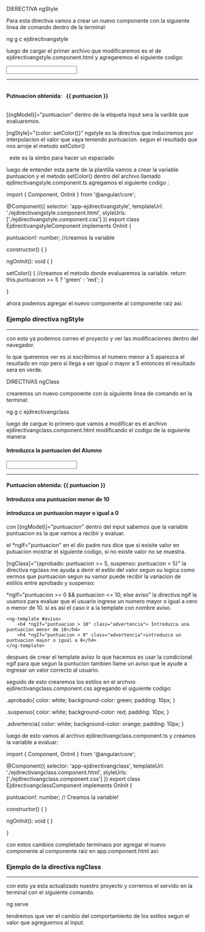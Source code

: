 DIERECTIVA ngStyle

Para esta directiva vamos a crear un nuevo componente con la siguiente linea de comando dentro de la terminal: 

ng g c ejdirectivangstyle

luego de cargar el primer archivo que modificaremos es el de ejdirectivangstyle.component.html y agregaremos el siguiente codigo: 

<div class="container">
    <input type="number" class="form-control" [(ngModel)]="puntuacion">
    <hr>
    <h4 style="display: inline-block;">Putnuacion obtenida: &nbsp;</h4>
    <h4 style="display: inline-block;" [ngStyle]="{color: setColor()}">{{ puntuacion }}</h4>
</div>

[(ngModel)]="puntuacion"   dentro de la etiqueta input sera la varible que evaluaremos. 

 [ngStyle]="{color: setColor()}"  ngstyle es la directiva que induciremos por interpolacion el valor que vaya teniendo puntuacion. segun el resultado que nos arroje el metodo setColor()

  &nbsp; este es la simbo para hacer un espaciado


  luego de entender esta parte de la plantilla vamos a crear la variable puntuacion y el metodo setColor() dentro del archivo llamado ejdirectivangstyle.component.ts agregamos el siguiente codigo :

  import { Component, OnInit } from '@angular/core';

@Component({
  selector: 'app-ejdirectivangstyle',
  templateUrl: './ejdirectivangstyle.component.html',
  styleUrls: ['./ejdirectivangstyle.component.css']
})
export class EjdirectivangstyleComponent implements OnInit {

  puntuacion!: number;              //creamos la variable

  constructor() { }

  ngOnInit(): void {
  }

  setColor() {                      //creamos el metodo donde evaluaremos la variable.
    return this.puntuacion >= 5 ? 'green' : 'red';
  }

}


ahora podemos agregar el nuevo componente al componente raiz asi: 


  <h3>Ejemplo directiva ngStyle</h3>
  <hr>
  <app-ejdirectivangstyle></app-ejdirectivangstyle>


  con esto ya podemos correo el proyecto y ver las modificaciones dentro del navegador. 

  lo que queremos ver es si escribimos el numero menor a 5 aparezca el resutlado en rojo pero si llega a ser igual o mayor a 5 entonces el resultado sera en verde. 

  

DIRECTIVAS ngClass 

crearemos un nuevo componente con la siguiente linea de comando en la terminal: 

ng g c ejdirectivangclass 

luego de cargue lo primero que vamos a modificar es el archivo ejdirectivangclass.component.html modificando el codigo de la siguiente manera: 

<h4>Introduzca la puntuacion del Alumno</h4>
<input type="text" class="form-control" [(ngModel)]="puntuacion">
<hr>
<div *ngIf="puntuacion">
    <h4 *ngIf="puntuacion >= 0 && puntuacion <= 10; else aviso"
        [ngClass]="{aprobado: puntuacion >= 5, 
                    suspenso: puntuacion < 5}">
        Puntuacion obtenida: {{ puntuacion }}
    </h4>
    <ng-template #aviso>
        <h4 *ngIf="puntuacion > 10" class="advertencia"> Introduzca una puntuacion menor de 10</h4>
        <h4 *ngIf="puntuacion < 0" class="advertencia">introduzca un puntuacion mayor o igual a 0</h4>
    </ng-template>
</div>


con  [(ngModel)]="puntuacion"   dentro del input sabemos que la variable puntuacion es la que vamos a recibir y evaluar.

el *ngIf="puntuacion" en el div padre nos dice que si exisite valor en putuacion mostrar el siguiente codigo, si no existe valor no se muestra. 

[ngClass]="{aprobado: puntuacion >= 5, suspenso: puntuacion < 5}"  la directiva ngclass me ayuda a denir el estilo del valor segun su logica como vermos que puntuacion segun su vamor puede recibir la variacion de estilos entre aprobado y suspenso: 

*ngIf="puntuacion >= 0 && puntuacion <= 10; else aviso"  la directiva ngif la usamos para evaluar que el usuario ingrese un numero mayor o igual a cero o menor de 10. si es asi el caso ir a la template con nombre aviso. 


    <ng-template #aviso>
        <h4 *ngIf="puntuacion > 10" class="advertencia"> Introduzca una puntuacion menor de 10</h4>
        <h4 *ngIf="puntuacion < 0" class="advertencia">introduzca un puntuacion mayor o igual a 0</h4>
    </ng-template>

despues de crear el template aviso lo que hacemos es usar la condicional ngif para que segun la puntucion tambien llame un aviso que le ayude a ingresar un valor correcto al usuario. 


seguido de esto crearemos los estilos en el archvio ejdirectivangclass.component.css agregando el siguiente codigo: 

.aprobado{
    color: white; 
    background-color: green;
    padding: 10px;
}

.suspenso{
    color: white; 
    background-color: red;
    padding: 10px;
}


.advertencia{
    color: white; 
    background-color: orange;
    padding: 10px;
}

luego de esto vamos al archivo ejdirectivangclass.component.ts y creamos la variable a evaluar: 

import { Component, OnInit } from '@angular/core';

@Component({
  selector: 'app-ejdirectivangclass',
  templateUrl: './ejdirectivangclass.component.html',
  styleUrls: ['./ejdirectivangclass.component.css']
})
export class EjdirectivangclassComponent implements OnInit {

  puntuacion!: number;      // Creamos la variable!

  constructor() { }

  ngOnInit(): void {
  }

}


con estos cambios completado terminaos por agregar el nuevo componente al componente raiz en app.component.html asi: 

<h3>Ejemplo de la directiva ngClass</h3>
<hr>
<app-ejdirectivangclass></app-ejdirectivangclass>

con esto ya esta actualizado nuestro proyecto y corremos el servido en la terminal con el siguiente comando. 

ng serve

tendremos que ver el cambio del comportamiento de los estilos segun el valor que agreguemos al input. 

